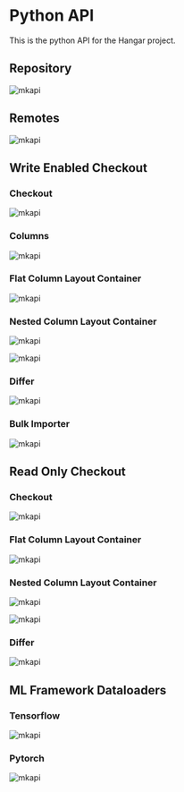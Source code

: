 Python API 
==========

This is the python API for the Hangar project.

Repository
----------

![mkapi](hangar.repository.Repository)

Remotes
-------

![mkapi](hangar.remotes.Remotes)

Write Enabled Checkout
----------------------

### Checkout

![mkapi](hangar.checkout.WriterCheckout)

### Columns

![mkapi](hangar.columns.column.Columns)

### Flat Column Layout Container

![mkapi](hangar.columns.layout_flat.FlatSampleWriter)

### Nested Column Layout Container

![mkapi](hangar.columns.layout_nested.NestedSampleWriter)

![mkapi](hangar.columns.layout_nested.FlatSubsampleWriter)

### Differ

![mkapi](hangar.diff.WriterUserDiff)

### Bulk Importer

![mkapi](hangar.bulk_importer.run_bulk_import)

Read Only Checkout
------------------

### Checkout

![mkapi](hangar.checkout.ReaderCheckout)

### Flat Column Layout Container

![mkapi](hangar.columns.layout_flat.FlatSampleReader)

### Nested Column Layout Container

![mkapi](hangar.columns.layout_nested.NestedSampleReader)

![mkapi](hangar.columns.layout_nested.FlatSubsampleReader)

### Differ

![mkapi](hangar.diff.ReaderUserDiff)

ML Framework Dataloaders
------------------------

### Tensorflow

![mkapi](hangar.make_tf_dataset)

### Pytorch

![mkapi](hangar.make_torch_dataset)
